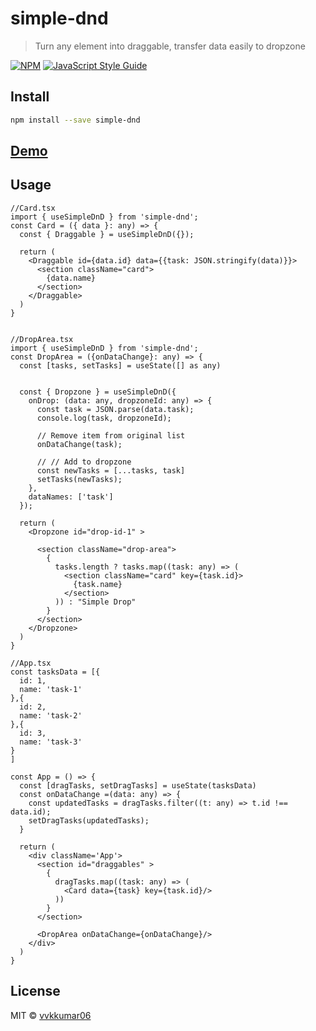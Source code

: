 # simple-dnd

> Turn any element into draggable, transfer data easily to dropzone

[![NPM](https://img.shields.io/npm/v/simple-dnd.svg)](https://www.npmjs.com/package/simple-dnd) [![JavaScript Style Guide](https://img.shields.io/badge/code_style-standard-brightgreen.svg)](https://standardjs.com)

## Install

```bash
npm install --save simple-dnd
```

## [Demo](https://gilded-dieffenbachia-67ae76.netlify.app)

## Usage


```tsx
//Card.tsx
import { useSimpleDnD } from 'simple-dnd';
const Card = ({ data }: any) => {
  const { Draggable } = useSimpleDnD({});

  return (
    <Draggable id={data.id} data={{task: JSON.stringify(data)}}>
      <section className="card">
        {data.name}
      </section>
    </Draggable>
  )
}
```

```tsx

//DropArea.tsx
import { useSimpleDnD } from 'simple-dnd';
const DropArea = ({onDataChange}: any) => {
  const [tasks, setTasks] = useState([] as any)


  const { Dropzone } = useSimpleDnD({
    onDrop: (data: any, dropzoneId: any) => {
      const task = JSON.parse(data.task);
      console.log(task, dropzoneId);

      // Remove item from original list
      onDataChange(task);
      
      // // Add to dropzone
      const newTasks = [...tasks, task]
      setTasks(newTasks);
    },
    dataNames: ['task']
  });

  return (
    <Dropzone id="drop-id-1" >

      <section className="drop-area">
        {
          tasks.length ? tasks.map((task: any) => (
            <section className="card" key={task.id}>
              {task.name}
            </section>
          )) : "Simple Drop"
        }
      </section>
    </Dropzone>
  )
}
```

```tsx
//App.tsx
const tasksData = [{
  id: 1,
  name: 'task-1'
},{
  id: 2,
  name: 'task-2'
},{
  id: 3,
  name: 'task-3'
}
]

const App = () => {
  const [dragTasks, setDragTasks] = useState(tasksData)
  const onDataChange =(data: any) => {
    const updatedTasks = dragTasks.filter((t: any) => t.id !== data.id);
    setDragTasks(updatedTasks);
  }

  return (
    <div className='App'>
      <section id="draggables" >
        {
          dragTasks.map((task: any) => (
            <Card data={task} key={task.id}/>
          ))
        }
      </section>

      <DropArea onDataChange={onDataChange}/>
    </div>
  )
}
```

## License

MIT © [vvkkumar06](https://github.com/vvkkumar06)
